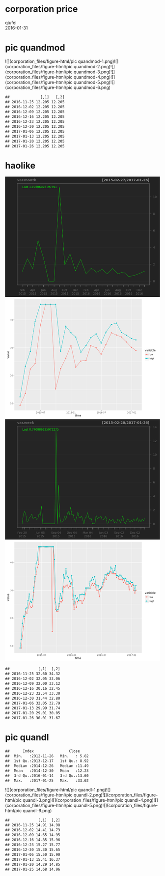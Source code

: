 # corporation price
qiufei  
2016-01-31  

<!-- # load needed packages -->




# pic quandmod

![](corporation_files/figure-html/pic quandmod-1.png)<!-- -->![](corporation_files/figure-html/pic quandmod-2.png)<!-- -->![](corporation_files/figure-html/pic quandmod-3.png)<!-- -->![](corporation_files/figure-html/pic quandmod-4.png)<!-- -->![](corporation_files/figure-html/pic quandmod-5.png)<!-- -->![](corporation_files/figure-html/pic quandmod-6.png)<!-- -->

```
##              [,1]   [,2]
## 2016-11-25 12.205 12.205
## 2016-12-02 12.205 12.205
## 2016-12-09 12.205 12.205
## 2016-12-16 12.205 12.205
## 2016-12-23 12.205 12.205
## 2016-12-30 12.205 12.205
## 2017-01-06 12.205 12.205
## 2017-01-13 12.205 12.205
## 2017-01-20 12.205 12.205
## 2017-01-26 12.205 12.205
```

# haolike

![](corporation_files/figure-html/unnamed-chunk-1-1.png)<!-- -->![](corporation_files/figure-html/unnamed-chunk-1-2.png)<!-- -->![](corporation_files/figure-html/unnamed-chunk-1-3.png)<!-- -->![](corporation_files/figure-html/unnamed-chunk-1-4.png)<!-- -->

```
##             [,1]  [,2]
## 2016-11-25 32.60 34.32
## 2016-12-02 32.05 33.06
## 2016-12-09 32.00 33.12
## 2016-12-16 30.16 32.45
## 2016-12-23 32.54 33.30
## 2016-12-30 31.44 32.80
## 2017-01-06 32.05 32.79
## 2017-01-13 29.99 31.74
## 2017-01-20 29.01 30.05
## 2017-01-26 30.01 31.67
```



# pic quandl


```
##      Index                Close      
##  Min.   :2012-11-26   Min.   : 5.82  
##  1st Qu.:2013-12-17   1st Qu.: 8.92  
##  Median :2014-12-26   Median :11.49  
##  Mean   :2014-12-30   Mean   :12.23  
##  3rd Qu.:2016-01-14   3rd Qu.:13.60  
##  Max.   :2017-01-25   Max.   :33.62
```

![](corporation_files/figure-html/pic quandl-1.png)<!-- -->![](corporation_files/figure-html/pic quandl-2.png)<!-- -->![](corporation_files/figure-html/pic quandl-3.png)<!-- -->![](corporation_files/figure-html/pic quandl-4.png)<!-- -->![](corporation_files/figure-html/pic quandl-5.png)<!-- -->![](corporation_files/figure-html/pic quandl-6.png)<!-- -->

```
##             [,1]  [,2]
## 2016-11-25 14.91 14.98
## 2016-12-02 14.41 14.73
## 2016-12-09 14.65 14.95
## 2016-12-16 14.85 15.96
## 2016-12-23 15.27 15.77
## 2016-12-30 15.30 15.65
## 2017-01-06 15.50 15.90
## 2017-01-13 15.41 16.37
## 2017-01-20 14.29 14.85
## 2017-01-25 14.68 14.96
```


